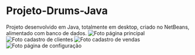 # Projeto-Drums-Java
Projeto desenvolvido em Java, totalmente em desktop, criado no NetBeans, alimentado com banco de dados.
![Foto página principal](https://user-images.githubusercontent.com/60441412/74672940-07200900-518d-11ea-9061-7c97eb606a32.jpg)
![Foto cadastro de clientes](https://user-images.githubusercontent.com/60441412/74673167-7b5aac80-518d-11ea-9542-356afdc1b6e5.jpg)
![Foto cadastro de vendas](https://user-images.githubusercontent.com/60441412/74673606-4c910600-518e-11ea-91f6-c433493f09ea.jpg)
![Foto página de configuração](https://user-images.githubusercontent.com/60441412/74673685-777b5a00-518e-11ea-954e-6f21c66ee6ee.jpg)
